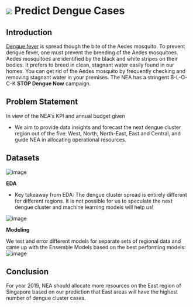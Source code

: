 # ![](https://ga-dash.s3.amazonaws.com/production/assets/logo-9f88ae6c9c3871690e33280fcf557f33.png) Predict Dengue Cases

## Introduction

[Dengue fever](https://www.healthhub.sg/a-z/diseases-and-conditions/192/topic_dengue_fever_MOH) is spread though the bite of the Aedes mosquito. To prevent dengue fever, one must prevent the breeding of the Aedes mosquitoes. Aedes mosquitoes are identified by the black and white stripes on their bodies. It prefers to breed in clean, stagnant water easily found in our homes. You can get rid of the Aedes mosquito by frequently checking and removing stagnant water in your premises. The NEA has a stringent B-L-O-C-K **STOP Dengue Now** campaign.

## Problem Statement

In view of the NEA's KPI and annual budget given

- We aim to provide data insights and forecast the next dengue cluster region out of the five: West, North, North-East, East and Central, and guide NEA in allocating operational resources.

## Datasets

![image](https://user-images.githubusercontent.com/121992397/235281574-2eebef36-ff16-4c4f-b4c4-538902d7e49f.png)

**EDA**

- Key takeaway from EDA: The dengue cluster spread is entirely different for different regions. It is not possible for us to speculate the next dengue cluster and machine learning models will help us!

![image](https://user-images.githubusercontent.com/121992397/235281632-f3684558-f30f-49cc-a25a-2a0ab3f1d02d.png)


**Modeling**

We test and error different models for separate sets of regional data and came up with the Ensemble Models based on the best performing models:
![image](https://user-images.githubusercontent.com/121992397/235281778-25480f7a-c6ee-411a-8cfd-c7fa4dd07698.png)


## Conclusion

For year 2019, NEA should allocate more resources on the East region of Singapore based on our prediction that East areas will have the highest number of dengue cluster cases.
